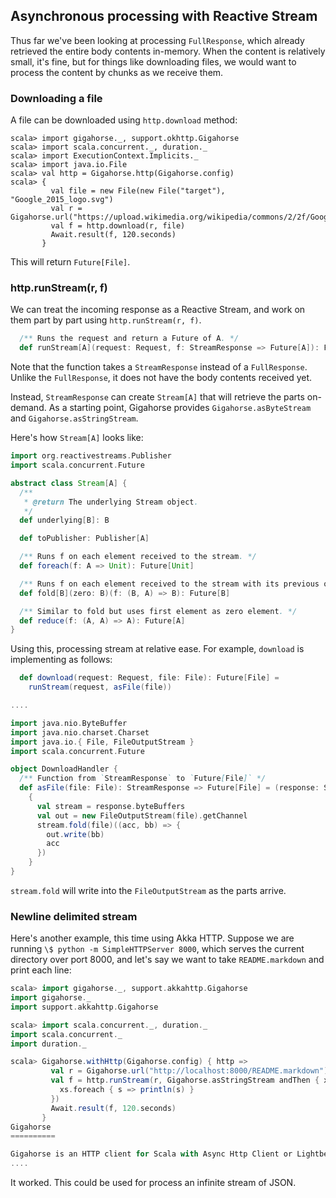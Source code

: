 Asynchronous processing with Reactive Stream
--------------------------------------------

Thus far we've been looking at processing `FullResponse`,
which already retrieved the entire body contents in-memory.
When the content is relatively small, it's fine,
but for things like downloading files, we would want
to process the content by chunks as we receive them.

### Downloading a file

A file can be downloaded using `http.download` method:

```console:new
scala> import gigahorse._, support.okhttp.Gigahorse
scala> import scala.concurrent._, duration._
scala> import ExecutionContext.Implicits._
scala> import java.io.File
scala> val http = Gigahorse.http(Gigahorse.config)
scala> {
         val file = new File(new File("target"), "Google_2015_logo.svg")
         val r = Gigahorse.url("https://upload.wikimedia.org/wikipedia/commons/2/2f/Google_2015_logo.svg")
         val f = http.download(r, file)
         Await.result(f, 120.seconds)
       }
```

This will return `Future[File]`.

### http.runStream(r, f)

We can treat the incoming response as a Reactive Stream,
and work on them part by part using `http.runStream(r, f)`.

```scala
  /** Runs the request and return a Future of A. */
  def runStream[A](request: Request, f: StreamResponse => Future[A]): Future[A]
```

Note that the function takes a `StreamResponse` instead of a `FullResponse`. Unlike the `FullResponse`, it does not have the body contents received yet.

Instead, `StreamResponse` can create `Stream[A]` that will retrieve the parts on-demand.
As a starting point, Gigahorse provides `Gigahorse.asByteStream` and `Gigahorse.asStringStream`.

Here's how `Stream[A]` looks like:

```scala
import org.reactivestreams.Publisher
import scala.concurrent.Future

abstract class Stream[A] {
  /**
   * @return The underlying Stream object.
   */
  def underlying[B]: B

  def toPublisher: Publisher[A]

  /** Runs f on each element received to the stream. */
  def foreach(f: A => Unit): Future[Unit]

  /** Runs f on each element received to the stream with its previous output. */
  def fold[B](zero: B)(f: (B, A) => B): Future[B]

  /** Similar to fold but uses first element as zero element. */
  def reduce(f: (A, A) => A): Future[A]
}
```

Using this, processing stream at relative ease.
For example, `download` is implementing as follows:

```scala
  def download(request: Request, file: File): Future[File] =
    runStream(request, asFile(file))

....

import java.nio.ByteBuffer
import java.nio.charset.Charset
import java.io.{ File, FileOutputStream }
import scala.concurrent.Future

object DownloadHandler {
  /** Function from `StreamResponse` to `Future[File]` */
  def asFile(file: File): StreamResponse => Future[File] = (response: StreamResponse) =>
    {
      val stream = response.byteBuffers
      val out = new FileOutputStream(file).getChannel
      stream.fold(file)((acc, bb) => {
        out.write(bb)
        acc
      })
    }
}
```

`stream.fold` will write into the `FileOutputStream` as the parts arrive.

### Newline delimited stream

Here's another example, this time using Akka HTTP.
Suppose we are running `\$ python -m SimpleHTTPServer 8000`, which serves the current directory over port 8000, and let's say we want to take `README.markdown` and print each line:

```scala
scala> import gigahorse._, support.akkahttp.Gigahorse
import gigahorse._
import support.akkahttp.Gigahorse

scala> import scala.concurrent._, duration._
import scala.concurrent._
import duration._

scala> Gigahorse.withHttp(Gigahorse.config) { http =>
         val r = Gigahorse.url("http://localhost:8000/README.markdown").get
         val f = http.runStream(r, Gigahorse.asStringStream andThen { xs =>
           xs.foreach { s => println(s) }
         })
         Await.result(f, 120.seconds)
       }
Gigahorse
==========

Gigahorse is an HTTP client for Scala with Async Http Client or Lightbend Akka HTTP underneath.
....
```

It worked. This could be used for process an infinite stream of JSON.
